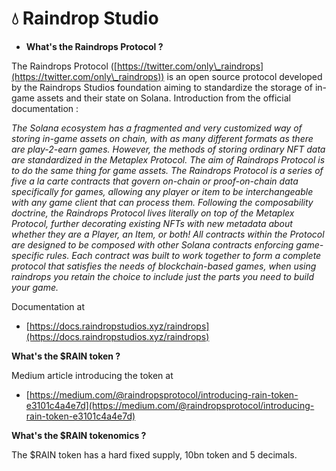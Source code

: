 # 💧 Raindrop Studio

* **What's the Raindrops Protocol ?**

The Raindrops Protocol ([https://twitter.com/only\_raindrops](https://twitter.com/only\_raindrops)) is an open source protocol developed by the Raindrops Studios foundation aiming to standardize the storage of in-game assets and their state on Solana. Introduction from the official documentation :

_The Solana ecosystem has a fragmented and very customized way of storing in-game assets on chain, with as many different formats as there are play-2-earn games. However, the methods of storing ordinary NFT data are standardized in the Metaplex Protocol. The aim of Raindrops Protocol is to do the same thing for game assets. The Raindrops Protocol is a series of five a la carte contracts that govern on-chain or proof-on-chain data specifically for games, allowing any player or item to be interchangeable with any game client that can process them. Following the composability doctrine, the Raindrops Protocol lives literally on top of the Metaplex Protocol, further decorating existing NFTs with new metadata about whether they are a Player, an Item, or both! All contracts within the Protocol are designed to be composed with other Solana contracts enforcing game-specific rules. Each contract was built to work together to form a complete protocol that satisfies the needs of blockchain-based games, when using raindrops you retain the choice to include just the parts you need to build your game._

Documentation at

* [https://docs.raindropstudios.xyz/raindrops](https://docs.raindropstudios.xyz/raindrops)



**What's the $RAIN token ?**

Medium article introducing the token at

* [https://medium.com/@raindropsprotocol/introducing-rain-token-e3101c4a4e7d](https://medium.com/@raindropsprotocol/introducing-rain-token-e3101c4a4e7d)



**What's the $RAIN tokenomics ?**

The $RAIN token has a hard fixed supply, 10bn token and 5 decimals.
